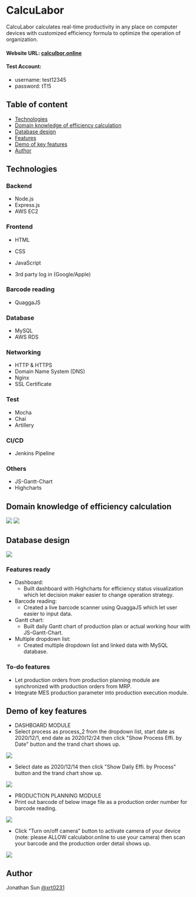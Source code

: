 # CalcuLabor

CalcuLabor calculates real-time productivity in any place on computer devices with customized efficiency
formula to optimize the operation of organization.

#### Website URL: [calculbor.online](https://calculabor.online/)

#### Test Account:
  - username: test12345
  - password: tT!5

## Table of content
* [Technologies](#technologies)
* [Domain knowledge of efficiency calculation](#Domain-knowledge-of-efficiency-calculation)
* [Database design](#database-design)
* [Features](#features-ready)
* [Demo of key features](#demo-of-key-features)
* [Author](#author)


## Technologies

### Backend

* Node.js
* Express.js
* AWS EC2

### Frontend

* HTML
* CSS
* JavaScript

* 3rd party log in (Google/Apple)

### Barcode reading
* QuaggaJS

### Database

* MySQL
* AWS RDS

### Networking

* HTTP & HTTPS
* Domain Name System (DNS)
* Nginx
* SSL Certificate

### Test

* Mocha
* Chai
* Artillery

### CI/CD

* Jenkins Pipeline

### Others

* JS-Gantt-Chart
* Highcharts

## Domain knowledge of efficiency calculation
<img src="/public/logo/PPH.PNG">
<img src="/public/logo/EFFI.PNG">

## Database design
<img src="/public/logo/erDiagram.JPG">

### Features ready
* Dashboard: 
  * Built dashboard with Highcharts for efficiency status visualization which let decision maker easier to change operation strategy.
* Barcode reading:
  * Created a live barcode scanner using QuaggaJS which let user easier to input data.
* Gantt chart:
  * Built daily Gantt chart of production plan or actual working hour with JS-Gantt-Chart.
* Multiple dropdown list:
  * Created multiple dropdown list and linked data with MySQL database.

### To-do features
* Let production orders from production planning module are synchronized with production orders from MRP. 
* Integrate MES production parameter into production execution module.

## Demo of key features
* DASHBOARD MODULE
* Select process as process_2 from the dropdown list, start date as 2020/12/1, end date as 2020/12/24 then click "Show Process Effi. by Date" button and the trand chart shows up.
<img src="/public/logo/dash1.gif">

* Select date as 2020/12/14 then click "Show Daily Effi. by Process" button and the trand chart show up.
<img src="/public/logo/dash2.gif">

* PRODUCTION PLANNING MODULE
* Print out barcode of below image file as a production order number for barcode reading.
<img src="/public/logo/2012280001.png">

* Click "Turn on/off camera" button to activate camera of your device (note: please ALLOW calculabor.online to use your camera) then scan your barcode and the production order detail shows up.
<img src="/public/logo/scan1.gif">

## Author
Jonathan Sun [@xrt0231](https://github.com/xrt0231)
